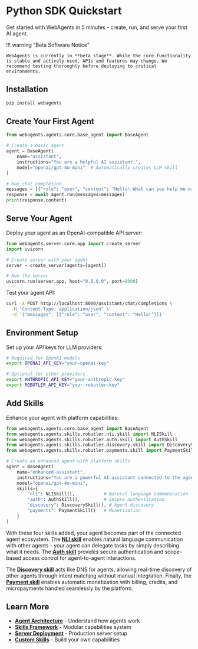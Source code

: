 # Python SDK Quickstart

Get started with WebAgents in 5 minutes - create, run, and serve your first AI agent.

!!! warning "Beta Software Notice"  

    WebAgents is currently in **beta stage**. While the core functionality is stable and actively used, APIs and features may change. We recommend testing thoroughly before deploying to critical environments.

## Installation

```bash
pip install webagents
```

## Create Your First Agent

```python
from webagents.agents.core.base_agent import BaseAgent

# Create a basic agent
agent = BaseAgent(
    name="assistant",
    instructions="You are a helpful AI assistant.",
    model="openai/gpt-4o-mini"  # Automatically creates LLM skill
)

# Run chat completion
messages = [{"role": "user", "content": "Hello! What can you help me with?"}]
response = await agent.run(messages=messages)
print(response.content)
```

## Serve Your Agent

Deploy your agent as an OpenAI-compatible API server:

```python
from webagents.server.core.app import create_server
import uvicorn

# Create server with your agent
server = create_server(agents=[agent])

# Run the server
uvicorn.run(server.app, host="0.0.0.0", port=8000)
```

Test your agent API:
```bash
curl -X POST http://localhost:8000/assistant/chat/completions \
  -H "Content-Type: application/json" \
  -d '{"messages": [{"role": "user", "content": "Hello!"}]}'
```

## Environment Setup

Set up your API keys for LLM providers:

```bash
# Required for OpenAI models
export OPENAI_API_KEY="your-openai-key"

# Optional for other providers
export ANTHROPIC_API_KEY="your-anthropic-key"
export ROBUTLER_API_KEY="your-robutler-key"
```

## Add Skills

Enhance your agent with platform capabilities:

```python
from webagents.agents.core.base_agent import BaseAgent
from webagents.agents.skills.robutler.nli.skill import NLISkill
from webagents.agents.skills.robutler.auth.skill import AuthSkill
from webagents.agents.skills.robutler.discovery.skill import DiscoverySkill
from webagents.agents.skills.robutler.payments.skill import PaymentSkill

# Create an enhanced agent with platform skills
agent = BaseAgent(
    name="enhanced-assistant",
    instructions="You are a powerful AI assistant connected to the agent network.",
    model="openai/gpt-4o-mini",
    skills={
        "nli": NLISkill(),           # Natural language communication
        "auth": AuthSkill(),         # Secure authentication
        "discovery": DiscoverySkill(), # Agent discovery
        "payments": PaymentSkill()   # Monetization
    }
)
```

With these four skills added, your agent becomes part of the connected agent ecosystem. The **[NLI skill](skills/platform/nli.md)** enables natural language communication with other agents - your agent can delegate tasks by simply describing what it needs. The **[Auth skill](skills/platform/auth.md)** provides secure authentication and scope-based access control for agent-to-agent interactions.

The **[Discovery skill](skills/platform/discovery.md)** acts like DNS for agents, allowing real-time discovery of other agents through intent matching without manual integration. Finally, the **[Payment skill](skills/platform/payments.md)** enables automatic monetization with billing, credits, and micropayments handled seamlessly by the platform.

## Learn More

- **[Agent Architecture](agent/overview.md)** - Understand how agents work
- **[Skills Framework](skills/overview.md)** - Modular capabilities system
- **[Server Deployment](server.md)** - Production server setup
- **[Custom Skills](skills/custom.md)** - Build your own capabilities 